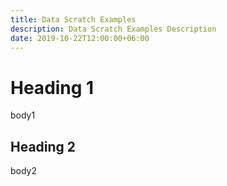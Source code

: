 ```yaml
---
title: Data Scratch Examples
description: Data Scratch Examples Description
date: 2019-10-22T12:00:00+06:00
---
```


# Heading 1

body1

## Heading 2

body2
